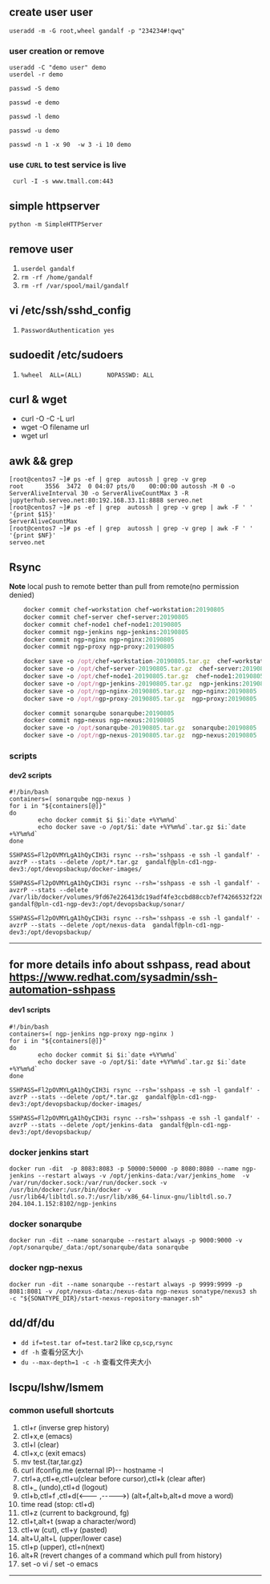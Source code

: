 ## create user user
`useradd -m -G root,wheel gandalf -p "234234#!qwq"`

### user creation or remove
```
useradd -C "demo user" demo
userdel -r demo

passwd -S demo

passwd -e demo 

passwd -l demo

passwd -u demo

passwd -n 1 -x 90  -w 3 -i 10 demo 
```


### use `CURL` to test service is live

```
 curl -I -s www.tmall.com:443
```

## simple httpserver
`python -m SimpleHTTPServer`

## remove user
1. `userdel gandalf`
2.  `rm -rf /home/gandalf`
3.  `rm -rf /var/spool/mail/gandalf`

## vi /etc/ssh/sshd_config
1.  `PasswordAuthentication yes`
## sudoedit /etc/sudoers
1.  `%wheel  ALL=(ALL)       NOPASSWD: ALL`

## curl & wget
- curl -O -C -L url
- wget -O filename url
- wget url

## awk && grep 
```
[root@centos7 ~]# ps -ef | grep  autossh | grep -v grep
root      3556  3472  0 04:07 pts/0    00:00:00 autossh -M 0 -o ServerAliveInterval 30 -o ServerAliveCountMax 3 -R jupyterhub.serveo.net:80:192.168.33.11:8888 serveo.net
[root@centos7 ~]# ps -ef | grep  autossh | grep -v grep | awk -F ' ' '{print $15}'
ServerAliveCountMax
[root@centos7 ~]# ps -ef | grep  autossh | grep -v grep | awk -F ' ' '{print $NF}'
serveo.net

```
## Rsync
**Note** local push to remote better than pull from remote(no permission denied)

```ruby
    docker commit chef-workstation chef-workstation:20190805
    docker commit chef-server chef-server:20190805
    docker commit chef-node1 chef-node1:20190805
    docker commit ngp-jenkins ngp-jenkins:20190805
    docker commit ngp-nginx ngp-nginx:20190805
    docker commit ngp-proxy ngp-proxy:20190805

    docker save -o /opt/chef-workstation-20190805.tar.gz  chef-workstation:20190805
    docker save -o /opt/chef-server-20190805.tar.gz  chef-server:20190805
    docker save -o /opt/chef-node1-20190805.tar.gz  chef-node1:20190805
    docker save -o /opt/ngp-jenkins-20190805.tar.gz  ngp-jenkins:20190805
    docker save -o /opt/ngp-nginx-20190805.tar.gz  ngp-nginx:20190805
    docker save -o /opt/ngp-proxy-20190805.tar.gz  ngp-proxy:20190805

    docker commit sonarqube sonarqube:20190805
    docker commit ngp-nexus ngp-nexus:20190805
    docker save -o /opt/sonarqube-20190805.tar.gz  sonarqube:20190805
    docker save -o /opt/ngp-nexus-20190805.tar.gz  ngp-nexus:20190805
```
### scripts
#### dev2 scripts
```shell
#!/bin/bash
containers=( sonarqube ngp-nexus )
for i in "${containers[@]}"
do
        echo docker commit $i $i:`date +%Y%m%d`
        echo docker save -o /opt/$i:`date +%Y%m%d`.tar.gz $i:`date +%Y%m%d`
done

SSHPASS=Fl2pOVMYLgA1hQyCIH3i rsync --rsh='sshpass -e ssh -l gandalf' -avzrP --stats --delete /opt/*.tar.gz  gandalf@pln-cd1-ngp-dev3:/opt/devopsbackup/docker-images/

SSHPASS=Fl2pOVMYLgA1hQyCIH3i rsync --rsh='sshpass -e ssh -l gandalf' -avzrP --stats --delete  /var/lib/docker/volumes/9fd67e226413dc19adf4fe3ccbd88ccb7ef74266532f2268742b814a298e89b9  gandalf@pln-cd1-ngp-dev3:/opt/devopsbackup/sonar/

SSHPASS=Fl2pOVMYLgA1hQyCIH3i rsync --rsh='sshpass -e ssh -l gandalf' -avzrP --stats --delete /opt/nexus-data  gandalf@pln-cd1-ngp-dev3:/opt/devopsbackup/
```
---
## for more details info about sshpass, read about https://www.redhat.com/sysadmin/ssh-automation-sshpass
#### dev1 scripts
```shell
#!/bin/bash
containers=( ngp-jenkins ngp-proxy ngp-nginx )
for i in "${containers[@]}"
do
        echo docker commit $i $i:`date +%Y%m%d`
        echo docker save -o /opt/$i:`date +%Y%m%d`.tar.gz $i:`date +%Y%m%d`
done

SSHPASS=Fl2pOVMYLgA1hQyCIH3i rsync --rsh='sshpass -e ssh -l gandalf' -avzrP --stats --delete /opt/*.tar.gz  gandalf@pln-cd1-ngp-dev3:/opt/devopsbackup/docker-images/

SSHPASS=Fl2pOVMYLgA1hQyCIH3i rsync --rsh='sshpass -e ssh -l gandalf' -avzrP --stats --delete /opt/jenkins-data  gandalf@pln-cd1-ngp-dev3:/opt/devopsbackup/
```
### docker jenkins start
`docker run -dit  -p 8083:8083 -p 50000:50000 -p 8080:8080 --name ngp-jenkins --restart always -v /opt/jenkins-data:/var/jenkins_home  -v /var/run/docker.sock:/var/run/docker.sock -v /usr/bin/docker:/usr/bin/docker -v /usr/lib64/libltdl.so.7:/usr/lib/x86_64-linux-gnu/libltdl.so.7   204.104.1.152:8102/ngp-jenkins `

### docker sonarqube
`docker run -dit --name sonarqube --restart always -p 9000:9000 -v /opt/sonarqube/_data:/opt/sonarqube/data sonarqube`

### docker ngp-nexus
`docker run -dit --name sonarqube --restart always -p 9999:9999 -p 8081:8081 -v /opt/nexus-data:/nexus-data ngp-nexus sonatype/nexus3 sh -c "${SONATYPE_DIR}/start-nexus-repository-manager.sh"`


## dd/df/du
- `dd if=test.tar of=test.tar2` like `cp`,`scp`,`rsync`
- `df -h`   查看分区大小
- `du --max-depth=1 -c -h` 查看文件夹大小

## lscpu/lshw/lsmem

### common usefull shortcuts

1. ctl+r (inverse grep history)
2. ctl+x,e (emacs)
3. ctl+l  (clear)
4. ctl+x,c (exit  emacs)
5. mv test.{tar,tar.gz}
6. curl ifconfig.me (external IP)-- hostname -I
7. ctrl+a,ctl+e,ctl+u(clear before cursor),ctl+k (clear after)
8. ctl+_ (undo),ctl+d (logout)
9. ctl+b,ctl+f ,ctl+d(<--- ,----->) (alt+f,alt+b,alt+d move a word)
10. time read (stop: ctl+d)
11. ctl+z (current to background, fg)
12. ctl+t,alt+t (swap a character/word)
13. ctl+w (cut), ctl+y (pasted)
14. alt+U,alt+L (upper/lower case)
15. ctl+p (upper), ctl+n(next)
16. alt+R (revert changes of a command which pull from history) 
17. set -o vi / set -o emacs

---



